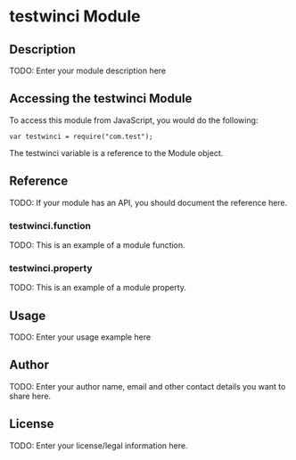 # testwinci Module

## Description

TODO: Enter your module description here

## Accessing the testwinci Module

To access this module from JavaScript, you would do the following:

    var testwinci = require("com.test");

The testwinci variable is a reference to the Module object.

## Reference

TODO: If your module has an API, you should document
the reference here.

### testwinci.function

TODO: This is an example of a module function.

### testwinci.property

TODO: This is an example of a module property.

## Usage

TODO: Enter your usage example here

## Author

TODO: Enter your author name, email and other contact
details you want to share here.

## License

TODO: Enter your license/legal information here.
